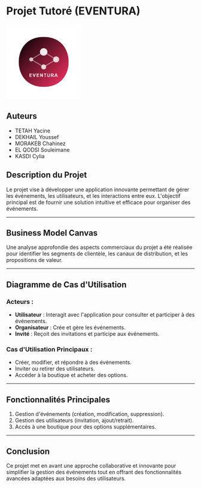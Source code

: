 # Projet Tutoré (EVENTURA)

<img src="logo_eventura.png" alt="Logo Eventura" width="200"/>

## Auteurs
- TETAH Yacine
- DEKHAIL Youssef
- MORAKEB Chahinez
- EL QODSI Souleimane
- KASDI Cylia

## Description du Projet
Le projet vise à développer une application innovante permettant de gérer les événements, les utilisateurs, et les interactions entre eux. L'objectif principal est de fournir une solution intuitive et efficace pour organiser des événements.

---

## Business Model Canvas
Une analyse approfondie des aspects commerciaux du projet a été réalisée pour identifier les segments de clientèle, les canaux de distribution, et les propositions de valeur.

---

## Diagramme de Cas d'Utilisation
### Acteurs :
- **Utilisateur** : Interagit avec l'application pour consulter et participer à des événements.
- **Organisateur** : Crée et gère les événements.
- **Invité** : Reçoit des invitations et participe aux événements.

### Cas d'Utilisation Principaux :
- Créer, modifier, et répondre à des événements.
- Inviter ou retirer des utilisateurs.
- Accéder à la boutique et acheter des options.

---

## Fonctionnalités Principales
1. Gestion d'événements (création, modification, suppression).
2. Gestion des utilisateurs (invitation, ajout/retrait).
3. Accès à une boutique pour des options supplémentaires.

---

## Conclusion
Ce projet met en avant une approche collaborative et innovante pour simplifier la gestion des événements tout en offrant des fonctionnalités avancées adaptées aux besoins des utilisateurs.
